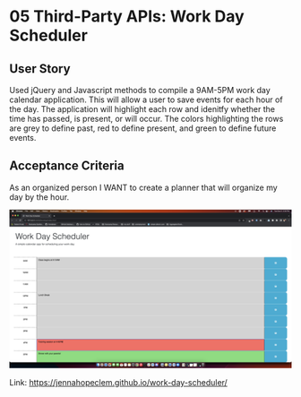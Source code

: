 # 05 Third-Party APIs: Work Day Scheduler

## User Story

Used jQuery and Javascript methods to compile a 9AM-5PM work day calendar application. This will allow a user to save events for each hour of the day. The application will highlight each row and idenitfy whether the time has passed, is present, or will occur. The colors highlighting the rows are grey to define past, red to define present, and green to define future events.

## Acceptance Criteria
As an organized person I WANT to create a planner that will organize my day by the hour. 

![Screenshot](Assets/work-day-planner.png)


Link: https://jennahopeclem.github.io/work-day-scheduler/

